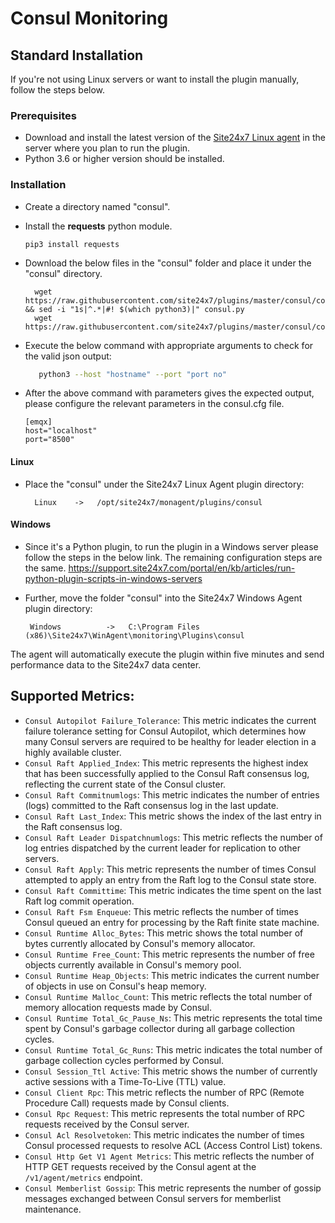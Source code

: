 


# Consul Monitoring


## Standard Installation
If you're not using Linux servers or want to install the plugin manually, follow the steps below.

### Prerequisites
- Download and install the latest version of the [Site24x7 Linux agent](https://www.site24x7.com/app/client#/admin/inventory/add-monitor) in the server where you plan to run the plugin.
- Python 3.6 or higher version should be installed.

### Installation  

- Create a directory named "consul".
- Install the **requests** python module.
	```
	pip3 install requests
	```

	
- Download the below files in the "consul" folder and place it under the "consul" directory.

		wget https://raw.githubusercontent.com/site24x7/plugins/master/consul/consul.py && sed -i "1s|^.*|#! $(which python3)|" consul.py
		wget https://raw.githubusercontent.com/site24x7/plugins/master/consul/consul.cfg

- Execute the below command with appropriate arguments to check for the valid json output:
	```bash
       python3 --host "hostname" --port "port no" 
	 ```
- After the above command with parameters gives the expected output, please configure the relevant parameters in the consul.cfg file.
	```
    [emqx]
    host="localhost"
    port="8500"

	```	
#### Linux
- Place the "consul" under the Site24x7 Linux Agent plugin directory:

        Linux    ->   /opt/site24x7/monagent/plugins/consul
#### Windows
- Since it's a Python plugin, to run the plugin in a Windows server please follow the steps in the below link. The remaining configuration steps are the same.
https://support.site24x7.com/portal/en/kb/articles/run-python-plugin-scripts-in-windows-servers
-  Further, move the folder "consul" into the  Site24x7 Windows Agent plugin directory:

        Windows          ->   C:\Program Files (x86)\Site24x7\WinAgent\monitoring\Plugins\consul


The agent will automatically execute the plugin within five minutes and send performance data to the Site24x7 data center.

## Supported Metrics:

- `Consul Autopilot Failure_Tolerance`: This metric indicates the current failure tolerance setting for Consul Autopilot, which determines how many Consul servers are required to be healthy for leader election in a highly available cluster.
- `Consul Raft Applied_Index`: This metric represents the highest index that has been successfully applied to the Consul Raft consensus log, reflecting the current state of the Consul cluster.
- `Consul Raft Commitnumlogs`: This metric indicates the number of entries (logs) committed to the Raft consensus log in the last update.
- `Consul Raft Last_Index`: This metric shows the index of the last entry in the Raft consensus log.
- `Consul Raft Leader Dispatchnumlogs`: This metric reflects the number of log entries dispatched by the current leader for replication to other servers.
- `Consul Raft Apply`: This metric represents the number of times Consul attempted to apply an entry from the Raft log to the Consul state store.
- `Consul Raft Committime`: This metric indicates the time spent on the last Raft log commit operation.
- `Consul Raft Fsm Enqueue`: This metric reflects the number of times Consul queued an entry for processing by the Raft finite state machine.
- `Consul Runtime Alloc_Bytes`: This metric shows the total number of bytes currently allocated by Consul's memory allocator.
- `Consul Runtime Free_Count`: This metric represents the number of free objects currently available in Consul's memory pool.
- `Consul Runtime Heap_Objects`: This metric indicates the current number of objects in use on Consul's heap memory.
- `Consul Runtime Malloc_Count`: This metric reflects the total number of memory allocation requests made by Consul.
- `Consul Runtime Total_Gc_Pause_Ns`: This metric represents the total time spent by Consul's garbage collector during all garbage collection cycles.
- `Consul Runtime Total_Gc_Runs`: This metric indicates the total number of garbage collection cycles performed by Consul.
- `Consul Session_Ttl Active`: This metric shows the number of currently active sessions with a Time-To-Live (TTL) value.
- `Consul Client Rpc`: This metric reflects the number of RPC (Remote Procedure Call) requests made by Consul clients.
- `Consul Rpc Request`: This metric represents the total number of RPC requests received by the Consul server.
- `Consul Acl Resolvetoken`: This metric indicates the number of times Consul processed requests to resolve ACL (Access Control List) tokens.
- `Consul Http Get V1 Agent Metrics`: This metric reflects the number of HTTP GET requests received by the Consul agent at the `/v1/agent/metrics` endpoint.
- `Consul Memberlist Gossip`: This metric represents the number of gossip messages exchanged between Consul servers for memberlist maintenance.

